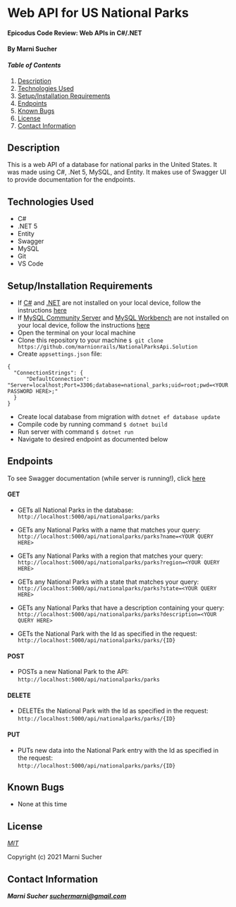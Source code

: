 # Web API for US National Parks

#### Epicodus Code Review: Web APIs in C#/.NET

#### By Marni Sucher

#### _Table of Contents_

1. [Description](#description)
2. [Technologies Used](#technologies)
3. [Setup/Installation Requirements](#setup)
4. [Endpoints](#endpoints)
5. [Known Bugs](#bugs)
6. [License](#license)
7. [Contact Information](#contact)


## Description <a id="description"></a>

This is a web API of a database for national parks in the United States. It was made using C#, .Net 5, MySQL, and Entity. It makes use of Swagger UI to provide documentation for the endpoints. 

## Technologies Used <a id="technologies"></a>

* C#
* .NET 5
* Entity
* Swagger
* MySQL
* Git
* VS Code

## Setup/Installation Requirements <a id="setup"></a>
* If [C#](https://docs.microsoft.com/en-us/dotnet/csharp/) and [.NET](https://docs.microsoft.com/en-us/dotnet/) are not installed on your local device, follow the instructions [here](https://www.learnhowtoprogram.com/c-and-net-part-time-c-and-react-track/getting-started-with-c/installing-c-and-net)
* If [MySQL Community Server](https://dev.mysql.com/downloads/mysql/) and [MySQL Workbench](https://www.mysql.com/products/workbench/) are not installed on your local device, follow the instructions [here](https://www.learnhowtoprogram.com/c-and-net-part-time-c-and-react-track/getting-started-with-c/installing-and-configuring-mysql)
* Open the terminal on your local machine
* Clone this repository to your machine `$ git clone https://github.com/marnionrails/NationalParksApi.Solution`
* Create `appsettings.json` file:
```
{
  "ConnectionStrings": {
      "DefaultConnection": "Server=localhost;Port=3306;database=national_parks;uid=root;pwd=<YOUR PASSWORD HERE>;"
  }
}
```
* Create local database from migration with `dotnet ef database update`
* Compile code by running command `$ dotnet build`
* Run server with command `$ dotnet run` 
* Navigate to desired endpoint as documented below

## Endpoints <a id="endpoints"></a>

To see Swagger documentation (while server is running!), click [here](http://localhost:5000/swagger)

#### GET

* GETs all National Parks in the database: <br>
`http://localhost:5000/api/nationalparks/parks`
  
* GETs any National Parks with a name that matches your query: <br>
`http://localhost:5000/api/nationalparks/parks?name=<YOUR QUERY HERE>`

* GETs any National Parks with a region that matches your query: <br>
`http://localhost:5000/api/nationalparks/parks?region=<YOUR QUERY HERE>`

* GETs any National Parks with a state that matches your query: <br>
`http://localhost:5000/api/nationalparks/parks?state=<YOUR QUERY HERE>`

* GETs any National Parks that have a description containing your query: <br>
`http://localhost:5000/api/nationalparks/parks?description=<YOUR QUERY HERE>`

* GETs the National Park with the Id as specified in the request: <br>
`http://localhost:5000/api/nationalparks/parks/{ID}`

#### POST 
* POSTs a new National Park to the API: <br>
`http://localhost:5000/api/nationalparks/parks`

#### DELETE
* DELETEs the National Park with the Id as specified in the request: <br>
`http://localhost:5000/api/nationalparks/parks/{ID}`

#### PUT
* PUTs new data into the National Park entry with the Id as specified in the request: <br>
`http://localhost:5000/api/nationalparks/parks/{ID}`

## Known Bugs <a id="bugs"></a>
* None at this time

## License <a id="license"></a>
*[MIT](https://choosealicense.com/licenses/mit/)*

Copyright (c) 2021 Marni Sucher

## Contact Information <a id="contact"></a>
**_Marni Sucher <suchermarni@gmail.com>_**